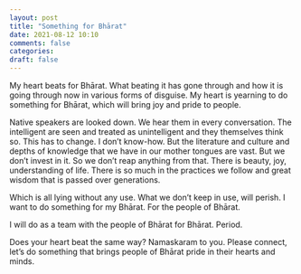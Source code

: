 ```yaml
---
layout: post
title: "Something for Bhārat"
date: 2021-08-12 10:10
comments: false
categories:
draft: false
---
```


My heart beats for Bhārat. What beating it has gone through and how it is going through now in various forms of disguise. My heart is yearning to do something for Bhārat, which will bring joy and pride to people.   
  
Native speakers are looked down. We hear them in every conversation. The intelligent are seen and treated as unintelligent and they themselves think so. This has to change. I don’t know-how. But the literature and culture and depths of knowledge that we have in our mother tongues are vast. But we don’t invest in it. So we don’t reap anything from that. There is beauty, joy, understanding of life. There is so much in the practices we follow and great wisdom that is passed over generations.  
  
Which is all lying without any use. What we don’t keep in use, will perish. I want to do something for my Bhārat. For the people of Bhārat.  
  
I will do as a team with the people of Bhārat for Bhārat. Period.  
  
Does your heart beat the same way? Namaskaram to you. Please connect, let’s do something that brings people of Bhārat pride in their hearts and minds.  

